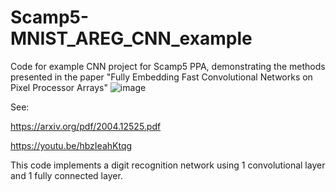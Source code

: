 # Scamp5-MNIST_AREG_CNN_example

Code for example CNN project for Scamp5 PPA, demonstrating the methods presented in the paper "Fully Embedding Fast Convolutional Networks on Pixel Processor Arrays"
![image](https://user-images.githubusercontent.com/3942784/198884959-b397e220-f95e-48a4-9a80-814bcb311dab.png)

See: 

https://arxiv.org/pdf/2004.12525.pdf

https://youtu.be/hbzIeahKtqg

This code implements a digit recognition network using 1 convolutional layer and 1 fully connected layer.


